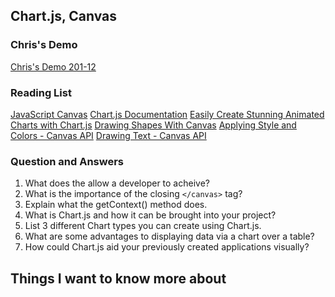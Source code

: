 ## Chart.js, Canvas

### Chris's Demo
[Chris's Demo 201-12](https://github.com/CSEAMAN3/201-d5-class-demos/tree/main/201-class-12)  

### Reading List
[JavaScript Canvas](https://www.javascripttutorial.net/web-apis/javascript-canvas/)
[Chart.js Documentation](https://www.chartjs.org/docs/latest/)
[Easily Create Stunning Animated Charts with Chart.js](https://www.webdesignerdepot.com/2013/11/easily-create-stunning-animated-charts-with-chart-js/)
[Drawing Shapes With Canvas](https://developer.mozilla.org/en-US/docs/Web/API/Canvas_API/Tutorial/Drawing_shapes)
[Applying Style and Colors - Canvas API](https://developer.mozilla.org/en-US/docs/Web/API/Canvas_API/Tutorial/Drawing_shapes)
[Drawing Text - Canvas API](https://developer.mozilla.org/en-US/docs/Web/API/Canvas_API/Tutorial/Drawing_shapes)

### Question and Answers
1. What does the <canvas> allow a developer to acheive?
2. What is the importance of the closing `</canvas>` tag?
3. Explain what the getContext() method does.
4. What is Chart.js and how it can be brought into your project?
5. List 3 different Chart types you can create using Chart.js.
6. What are some advantages to displaying data via a chart over a table?
7. How could Chart.js aid your previously created applications visually?  

## Things I want to know more about  
